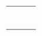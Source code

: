 



<table >
  <tr>
    <th class="tg-2i0z"></th>
    <th class="tg-008i"></th>
    <th class="tg-008i"></th>
    <th class="tg-008i"></th>
    <th class="tg-008i"></th>
  </tr>
  <tr>
    <td class="tg-0898" rowspan="3"></td>
    <td class="tg-ejgj"></td>
    <td class="tg-ejgj"></td>
    <td class="tg-ejgj"></td>
    <td class="tg-ejgj"></td>
  </tr>
  <tr>
    <td class="tg-ejgj"></td>
    <td class="tg-ejgj"></td>
    <td class="tg-ejgj"></td>
    <td class="tg-ejgj"></td>
  </tr>
  <tr>
    <td class="tg-ejgj"></td>
    <td class="tg-ejgj"></td>
    <td class="tg-ejgj"></td>
    <td class="tg-ejgj"></td>
  </tr>
  <tr>
    <td class="tg-0898"></td>
    <td class="tg-ejgj"></td>
    <td class="tg-ejgj"></td>
    <td class="tg-ejgj"></td>
    <td class="tg-ejgj"></td>
  </tr>
  <tr>
    <td class="tg-0898"></td>
    <td class="tg-ejgj"></td>
    <td class="tg-ejgj"></td>
    <td class="tg-ejgj"></td>
    <td class="tg-ejgj"></td>
  </tr>
  <tr>
    <td class="tg-0898"></td>
    <td class="tg-ejgj"></td>
    <td class="tg-ejgj"></td>
    <td class="tg-ejgj"></td>
    <td class="tg-ejgj"></td>
  </tr>
  <tr>
    <td class="tg-0898"></td>
    <td class="tg-ejgj"></td>
    <td class="tg-ejgj"></td>
    <td class="tg-ejgj"></td>
    <td class="tg-ejgj"></td>
  </tr>
  <tr>
    <td class="tg-0898"></td>
    <td class="tg-ejgj"></td>
    <td class="tg-ejgj"></td>
    <td class="tg-ejgj"></td>
    <td class="tg-ejgj"></td>
  </tr>
  <tr>
    <td class="tg-0898"></td>
    <td class="tg-ejgj"></td>
    <td class="tg-ejgj"></td>
    <td class="tg-ejgj"></td>
    <td class="tg-ejgj"></td>
  </tr>
</table>
